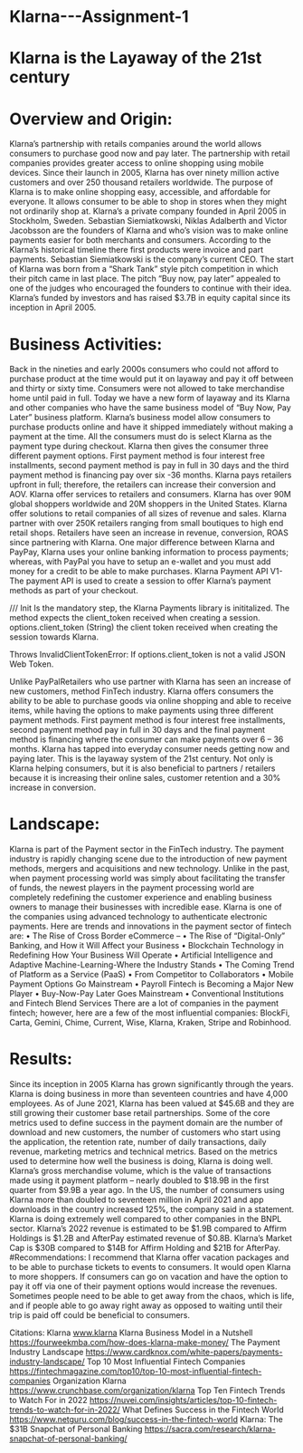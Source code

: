 # Klarna---Assignment-1

# Klarna is the Layaway of the 21st century

# Overview and Origin:
 Klarna’s partnership with retails companies around the world allows consumers to purchase good now and pay later. The partnership with retail companies provides greater access to online shopping using mobile devices. Since their launch in 2005, Klarna has over ninety million active customers and over 250 thousand retailers worldwide. The purpose of Klarna is to make online shopping easy, accessible, and affordable for everyone. It allows consumer to be able to shop in stores when they might not ordinarily shop at.
Klarna’s a private company founded in April 2005 in Stockholm, Sweden. Sebastian Siemiatkowski, Niklas Adalberth and Victor Jacobsson are the founders of Klarna and who’s vision was to make online payments easier for both merchants and consumers. According to the Klarna’s historical timeline there first products were invoice and part payments. Sebastian Siemiatkowski is the company’s current CEO. The start of Klarna was born from a “Shark Tank” style pitch competition in which their pitch came in last place. The pitch “Buy now, pay later” appealed to one of the judges who encouraged the founders to continue with their idea. Klarna’s funded by investors and has raised $3.7B in equity capital since its inception in April 2005. 
# Business Activities:
Back in the nineties and early 2000s consumers who could not afford to purchase product at the time would put it on layaway and pay it off between and thirty or sixty time. Consumers were not allowed to take merchandise home until paid in full. Today we have a new form of layaway and its Klarna and other companies who have the same business model of “Buy Now, Pay Later” business platform. Klarna’s business model allow consumers to purchase products online and have it shipped immediately without making a payment at the time. All the consumers must do is select Klarna as the payment type during checkout. Klarna then gives the consumer three different payment options. First payment method is four interest free installments, second payment method is pay in full in 30 days and the third payment method is financing pay over six -36 months. Klarna pays retailers upfront in full; therefore, the retailers can increase their conversion and AOV. 
Klarna offer services to retailers and consumers. Klarna has over 90M global shoppers worldwide and 20M shoppers in the United States. Klarna offer solutions to retail companies of all sizes of revenue and sales. Klarna partner with over 250K retailers ranging from small boutiques to high end retail shops. Retailers have seen an increase in revenue, conversion, ROAS since partnering with Klarna. One major difference between Klarna and PayPay, Klarna uses your online banking information to process payments; whereas, with PayPal you have to setup an e-wallet and you must add money for a credit to be able to make purchases.
Klarna Payment API V1-
The payment API is used to create a session to offer Klarna’s payment methods as part of your checkout. 

/// Init
Is the mandatory step, the Klarna Payments library is inititalized.  The method expects the client_token received when creating a session.
options.client_token (String)
the client token received when creating the session towards Klarna.

Throws
InvalidClientTokenError: If options.client_token is not a valid JSON Web Token.

Unlike PayPalRetailers who use partner with Klarna has seen an increase of new customers, method FinTech industry. Klarna offers consumers the ability to be able to purchase goods via online shopping and able to receive items, while having the options to make payments using three different payment methods.  First payment method is four interest free installments, second payment method pay in full in 30 days and the final payment method is financing where the consumer can make payments over 6 – 36 months.  Klarna has tapped into everyday consumer needs getting now and paying later. This is the layaway system of the 21st century. Not only is Klarna helping consumers, but it is also beneficial to partners / retailers because it is increasing their online sales, customer retention and a 30% increase in conversion.  
# Landscape:
Klarna is part of the Payment sector in the FinTech industry. The payment industry is rapidly changing scene due to the introduction of new payment methods, mergers and acquisitions and new technology. Unlike in the past, when payment processing world was simply about facilitating the transfer of funds, the newest players in the payment processing world are completely redefining the customer experience and enabling business owners to manage their businesses with incredible ease. Klarna is one of the companies using advanced technology to authenticate electronic payments. 
Here are trends and innovations in the payment sector of fintech are:
•	The Rise of Cross Border eCommerce –
•	The Rise of “Digital-Only” Banking, and How it Will Affect your Business
•	Blockchain Technology in Redefining How Your Business Will Operate
•	Artificial Intelligence and Adaptive Machine-Learning-Where the Industry Stands
•	The Coming Trend of Platform as a Service (PaaS)
•	From Competitor to Collaborators
•	Mobile Payment Options Go Mainstream
•	Payroll Fintech is Becoming a Major New Player
•	Buy-Now-Pay Later Goes Mainstream
•	Conventional Institutions and Fintech Blend Services
There are a lot of companies in the payment fintech; however, here are a few of the most influential companies: BlockFi, Carta, Gemini, Chime, Current, Wise, Klarna, Kraken, Stripe and Robinhood.
# Results:
Since its inception in 2005 Klarna has grown significantly through the years. Klarna is doing business in more than seventeen countries and have 4,000 employees. As of June 2021, Klarna has been valued at $45.6B and they are still growing their customer base retail partnerships. 
Some of the core metrics used to define success in the payment domain are the number of download and new customers, the number of customers who start using the application, the retention rate, number of daily transactions, daily revenue, marketing metrics and technical metrics. Based on the metrics used to determine how well the business is doing, Klarna is doing well. Klarna’s gross merchandise volume, which is the value of transactions made using it payment platform – nearly doubled to $18.9B in the first quarter from $9.9B a year ago.  In the US, the number of consumers using Klarna more than doubled to seventeen million in April 2021 and app downloads in the country increased 125%, the company said in a statement.
Klarna is doing extremely well compared to other companies in the BNPL sector. Klarna’s 2022 revenue is estimated to be $1.9B compared to Affirm Holdings is $1.2B and AfterPay estimated revenue of $0.8B. Klarna’s Market Cap is $30B compared to $14B for Affirm Holding and $21B for AfterPay.
#Recommendations:
I recommend that Klarna offer vacation packages and to be able to purchase tickets to events to consumers. It would open Klarna to more shoppers. If consumers can go on vacation and have the option to pay it off via one of their payment options would increase the revenues. Sometimes people need to be able to get away from the chaos, which is life, and if people able to go away right away as opposed to waiting until their trip is paid off could be beneficial to consumers. 


















Citations:
Klarna
www.klarna
Klarna Business Model in a Nutshell
https://fourweekmba.com/how-does-klarna-make-money/
The Payment Industry Landscape
https://www.cardknox.com/white-papers/payments-industry-landscape/
Top 10 Most Influential Fintech Companies
https://fintechmagazine.com/top10/top-10-most-influential-fintech-companies
Organization Klarna
https://www.crunchbase.com/organization/klarna
Top Ten Fintech Trends to Watch For in 2022
https://nuvei.com/insights/articles/top-10-fintech-trends-to-watch-for-in-2022/
What Defines Success in the Fintech World
https://www.netguru.com/blog/success-in-the-fintech-world
Klarna: The $31B Snapchat of Personal Banking
https://sacra.com/research/klarna-snapchat-of-personal-banking/

